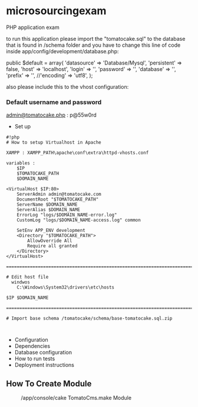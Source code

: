 
# microsourcingexam
PHP application exam


to run this application please import the "tomatocake.sql" to the database that is found in /schema folder
and you have to change this line of code inside app/config/development/database.php:

public $default = array(
	'datasource' => 'Database/Mysql',
	'persistent' => false,
	'host' => 'localhost',
	'login' => '',
	'password' => '',
	'database' => '',
	'prefix' => '',
	//'encoding' => 'utf8',
);

also please include this to the vhost configuration:

### Default username and password ###
admin@tomatocake.php : p@55w0rd


* Set up

```
#!php
# How to setup Virtualhost in Apache

XAMPP : XAMPP_PATH\apache\conf\extra\httpd-vhosts.conf

variables :
    $IP
    $TOMATOCAKE_PATH
    $DOMAIN_NAME

<VirtualHost $IP:80>
    ServerAdmin admin@tomatocake.com
    DocumentRoot "$TOMATOCAKE_PATH"
    ServerName $DOMAIN_NAME
    ServerAlias $DOMAIN_NAME
    ErrorLog "logs/$DOMAIN_NAME-error.log"
    CustomLog "logs/$DOMAIN_NAME-access.log" common

    SetEnv APP_ENV development
    <Directory "$TOMATOCAKE_PATH">
        AllowOverride All
        Require all granted
    </Directory>
</VirtualHost>

=============================================================================================

# Edit host file
  windwos
    C:\Windows\System32\drivers\etc\hosts

$IP $DOMAIN_NAME

=============================================================================================

# Import base schema /tomatocake/schema/base-tomatocake.sql.zip



```


* Configuration
* Dependencies
* Database configuration
* How to run tests
* Deployment instructions


## How To Create Module ##
<DIR>/app/console/cake TomatoCms.make Module